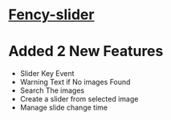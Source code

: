 ﻿# <a href ="https://sazzad4677.github.io/fency-slider/" target="_blank"> Fency-slider </a>
# Added 2 New Features
<ul>
<li> Slider Key Event </li>
<li> Warning Text if No images Found </li>
<li> Search The images </li>
<li> Create a slider from selected image </li>
<li> Manage slide change time </li>
</ul>

